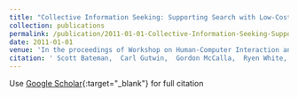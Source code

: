 ```yaml
---
title: "Collective Information Seeking: Supporting Search with Low-Cost Activity Sharing and Collaboration"
collection: publications
permalink: /publication/2011-01-01-Collective-Information-Seeking-Supporting-Search-with-Low-Cost-Activity-Sharing-and-Collaboration
date: 2011-01-01
venue: 'In the proceedings of Workshop on Human-Computer Interaction and Information Retrieval'
citation: ' Scott Bateman,  Carl Gutwin,  Gordon McCalla,  Ryen White, &quot;Collective Information Seeking: Supporting Search with Low-Cost Activity Sharing and Collaboration.&quot; In the proceedings of Workshop on Human-Computer Interaction and Information Retrieval, 2011.'
---
```

Use [Google Scholar](https://scholar.google.com/scholar?q=Collective+Information+Seeking:+Supporting+Search+with+Low+Cost+Activity+Sharing+and+Collaboration){:target="_blank"} for full citation